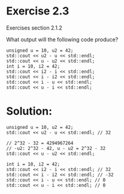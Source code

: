 # Exercise 2.3
Exercises section 2.1.2

What output will the following code produce?
```
unsigned u = 10, u2 = 42;
std::cout << u2 - u << std::endl;
std::cout << u - u2 << std::endl;
int i = 10, i2 = 42;
std::cout << i2 - i << std::endl;
std::cout << i - i2 << std::endl;
std::cout << i - u << std::endl;
std::cout << u - i << std::endl;
```

# Solution:
```
unsigned u = 10, u2 = 42;
std::cout << u2 - u << std::endl; // 32

// 2^32 - 32 = 4294967264
// -u2: 2^32 - 42, u - u2 = 2^32 - 32
std::cout << u - u2 << std::endl; 

int i = 10, i2 = 42;
std::cout << i2 - i << std::endl; // 32
std::cout << i - i2 << std::endl; // -32
std::cout << i - u << std::endl; // 0
std::cout << u - i << std::endl; // 0
```